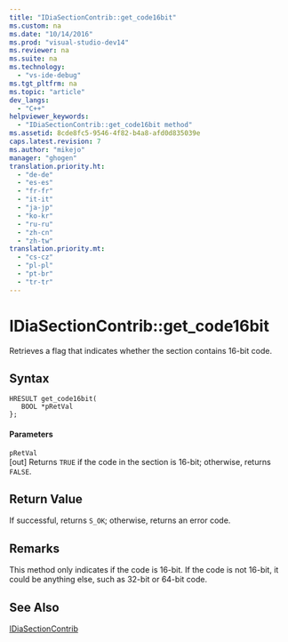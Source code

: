 ```yaml
---
title: "IDiaSectionContrib::get_code16bit"
ms.custom: na
ms.date: "10/14/2016"
ms.prod: "visual-studio-dev14"
ms.reviewer: na
ms.suite: na
ms.technology: 
  - "vs-ide-debug"
ms.tgt_pltfrm: na
ms.topic: "article"
dev_langs: 
  - "C++"
helpviewer_keywords: 
  - "IDiaSectionContrib::get_code16bit method"
ms.assetid: 8cde8fc5-9546-4f82-b4a8-afd0d835039e
caps.latest.revision: 7
ms.author: "mikejo"
manager: "ghogen"
translation.priority.ht: 
  - "de-de"
  - "es-es"
  - "fr-fr"
  - "it-it"
  - "ja-jp"
  - "ko-kr"
  - "ru-ru"
  - "zh-cn"
  - "zh-tw"
translation.priority.mt: 
  - "cs-cz"
  - "pl-pl"
  - "pt-br"
  - "tr-tr"
---
```

# IDiaSectionContrib::get_code16bit
Retrieves a flag that indicates whether the section contains 16-bit code.  
  
## Syntax  
  
```cpp#  
HRESULT get_code16bit(  
   BOOL *pRetVal  
};  
```  
  
#### Parameters  
 `pRetVal`  
 [out] Returns `TRUE` if the code in the section is 16-bit; otherwise, returns `FALSE`.  
  
## Return Value  
 If successful, returns `S_OK`; otherwise, returns an error code.  
  
## Remarks  
 This method only indicates if the code is 16-bit. If the code is not 16-bit, it could be anything else, such as 32-bit or 64-bit code.  
  
## See Also  
 [IDiaSectionContrib](../debugger/idiasectioncontrib.md)